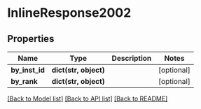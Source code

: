 # InlineResponse2002

## Properties
Name | Type | Description | Notes
------------ | ------------- | ------------- | -------------
**by_inst_id** | **dict(str, object)** |  | [optional] 
**by_rank** | **dict(str, object)** |  | [optional] 

[[Back to Model list]](../README.md#documentation-for-models) [[Back to API list]](../README.md#documentation-for-api-endpoints) [[Back to README]](../README.md)

